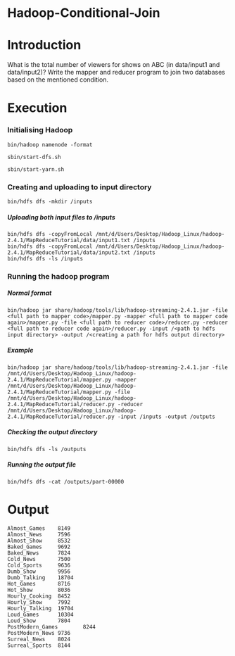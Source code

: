 # Hadoop-Conditional-Join

# Introduction
What is the total number of viewers for shows on ABC (in data/input1 and data/input2)? Write the mapper and reducer program to join two databases based on the mentioned condition.

# Execution

### Initialising Hadoop
```
bin/hadoop namenode -format
```
```
sbin/start-dfs.sh
```
```
sbin/start-yarn.sh
```

### Creating and uploading to input directory
```
bin/hdfs dfs -mkdir /inputs
```
##### Uploading both input files to /inputs
```
bin/hdfs dfs -copyFromLocal /mnt/d/Users/Desktop/Hadoop_Linux/hadoop-2.4.1/MapReduceTutorial/data/input1.txt /inputs
bin/hdfs dfs -copyFromLocal /mnt/d/Users/Desktop/Hadoop_Linux/hadoop-2.4.1/MapReduceTutorial/data/input2.txt /inputs
bin/hdfs dfs -ls /inputs
```

### Running the hadoop program
##### Normal format
```
bin/hadoop jar share/hadoop/tools/lib/hadoop-streaming-2.4.1.jar -file <full path to mapper code>/mapper.py -mapper <full path to mapper code again>/mapper.py -file <full path to reducer code>/reducer.py -reducer <full path to reducer code again>/reducer.py -input /<path to hdfs input directory> -output /<creating a path for hdfs output directory>
```
##### Example 
```
bin/hadoop jar share/hadoop/tools/lib/hadoop-streaming-2.4.1.jar -file /mnt/d/Users/Desktop/Hadoop_Linux/hadoop-2.4.1/MapReduceTutorial/mapper.py -mapper /mnt/d/Users/Desktop/Hadoop_Linux/hadoop-2.4.1/MapReduceTutorial/mapper.py -file /mnt/d/Users/Desktop/Hadoop_Linux/hadoop-2.4.1/MapReduceTutorial/reducer.py -reducer /mnt/d/Users/Desktop/Hadoop_Linux/hadoop-2.4.1/MapReduceTutorial/reducer.py -input /inputs -output /outputs
```
##### Checking the output directory
```
bin/hdfs dfs -ls /outputs
```

##### Running the output file
```
bin/hdfs dfs -cat /outputs/part-00000
```

# Output
```
Almost_Games    8149
Almost_News     7596
Almost_Show     8532
Baked_Games     9692
Baked_News      7824
Cold_News       7500
Cold_Sports     9636
Dumb_Show       9956
Dumb_Talking    18704
Hot_Games       8716
Hot_Show        8036
Hourly_Cooking  8452
Hourly_Show     7992
Hourly_Talking  19704
Loud_Games      10304
Loud_Show       7804
PostModern_Games        8244
PostModern_News 9736
Surreal_News    8024
Surreal_Sports  8144
```

